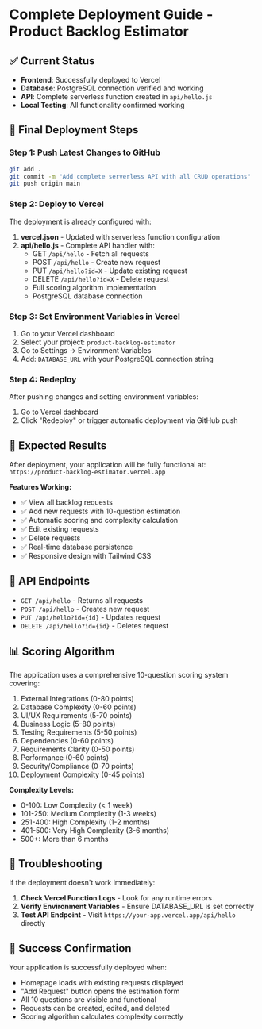 # Complete Deployment Guide - Product Backlog Estimator

## ✅ Current Status
- **Frontend**: Successfully deployed to Vercel
- **Database**: PostgreSQL connection verified and working
- **API**: Complete serverless function created in `api/hello.js`
- **Local Testing**: All functionality confirmed working

## 🚀 Final Deployment Steps

### Step 1: Push Latest Changes to GitHub

```bash
git add .
git commit -m "Add complete serverless API with all CRUD operations"
git push origin main
```

### Step 2: Deploy to Vercel

The deployment is already configured with:

1. **vercel.json** - Updated with serverless function configuration
2. **api/hello.js** - Complete API handler with:
   - GET `/api/hello` - Fetch all requests
   - POST `/api/hello` - Create new request
   - PUT `/api/hello?id=X` - Update existing request
   - DELETE `/api/hello?id=X` - Delete request
   - Full scoring algorithm implementation
   - PostgreSQL database connection

### Step 3: Set Environment Variables in Vercel

1. Go to your Vercel dashboard
2. Select your project: `product-backlog-estimator`
3. Go to Settings → Environment Variables
4. Add: `DATABASE_URL` with your PostgreSQL connection string

### Step 4: Redeploy

After pushing changes and setting environment variables:
1. Go to Vercel dashboard
2. Click "Redeploy" or trigger automatic deployment via GitHub push

## 🎯 Expected Results

After deployment, your application will be fully functional at:
`https://product-backlog-estimator.vercel.app`

**Features Working:**
- ✅ View all backlog requests
- ✅ Add new requests with 10-question estimation
- ✅ Automatic scoring and complexity calculation
- ✅ Edit existing requests
- ✅ Delete requests
- ✅ Real-time database persistence
- ✅ Responsive design with Tailwind CSS

## 🔧 API Endpoints

- `GET /api/hello` - Returns all requests
- `POST /api/hello` - Creates new request
- `PUT /api/hello?id={id}` - Updates request
- `DELETE /api/hello?id={id}` - Deletes request

## 📊 Scoring Algorithm

The application uses a comprehensive 10-question scoring system covering:
1. External Integrations (0-80 points)
2. Database Complexity (0-60 points)
3. UI/UX Requirements (5-70 points)
4. Business Logic (5-80 points)
5. Testing Requirements (5-50 points)
6. Dependencies (0-60 points)
7. Requirements Clarity (0-50 points)
8. Performance (0-60 points)
9. Security/Compliance (0-70 points)
10. Deployment Complexity (0-45 points)

**Complexity Levels:**
- 0-100: Low Complexity (< 1 week)
- 101-250: Medium Complexity (1-3 weeks)
- 251-400: High Complexity (1-2 months)
- 401-500: Very High Complexity (3-6 months)
- 500+: More than 6 months

## 🐛 Troubleshooting

If the deployment doesn't work immediately:

1. **Check Vercel Function Logs** - Look for any runtime errors
2. **Verify Environment Variables** - Ensure DATABASE_URL is set correctly
3. **Test API Endpoint** - Visit `https://your-app.vercel.app/api/hello` directly

## 🎉 Success Confirmation

Your application is successfully deployed when:
- Homepage loads with existing requests displayed
- "Add Request" button opens the estimation form
- All 10 questions are visible and functional
- Requests can be created, edited, and deleted
- Scoring algorithm calculates complexity correctly
